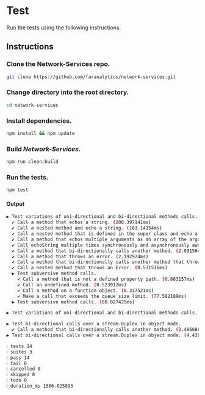 # Test

Run the tests using the following instructions.

## Instructions

### Clone the Network-Services repo.
```bash
git clone https://github.com/faranalytics/network-services.git
```
### Change directory into the root directory.
```bash
cd network-services
```
### Install dependencies.
```bash
npm install && npm update
```
### Build *Network-Services*.
```bash
npm run clean:build
```
### Run the tests.
```bash
npm test
```
#### Output
```bash
▶ Test variations of uni-directional and bi-directional methods calls.
  ✔ Call a method that echos a string. (208.397141ms)
  ✔ Call a nested method and echo a string. (163.14154ms)
  ✔ Call a nested method that is defined in the super class and echo a string. (151.341852ms)
  ✔ Call a method that echos multiple arguments as an array of the arguments. (385.847622ms)
  ✔ Call echoString multiple times synchronously and asynchronously await their results. (342.564604ms)
  ✔ Call a method that bi-directionally calls another method. (2.091564ms)
  ✔ Call a method that throws an error. (2.192924ms)
  ✔ Call a method that bi-directionally calls another method that throws an Error. (1.484037ms)
  ✔ Call a nested method that throws an Error. (0.531516ms)
  ▶ Test subversive method calls.
    ✔ Call a method that is not a defined property path. (0.883157ms)
    ✔ Call an undefined method. (0.523912ms)
    ✔ Call a method on a function object. (0.337521ms)
    ✔ Make a call that exceeds the queue size limit. (77.582189ms)
  ▶ Test subversive method calls. (80.027425ms)

▶ Test variations of uni-directional and bi-directional methods calls. (1345.886891ms)

▶ Test bi-directional calls over a stream.Duplex in object mode.
  ✔ Call a method that bi-directionally calls another method. (2.486688ms)
▶ Test bi-directional calls over a stream.Duplex in object mode. (4.438868ms)

ℹ tests 14
ℹ suites 3
ℹ pass 14
ℹ fail 0
ℹ cancelled 0
ℹ skipped 0
ℹ todo 0
ℹ duration_ms 1586.025893
```